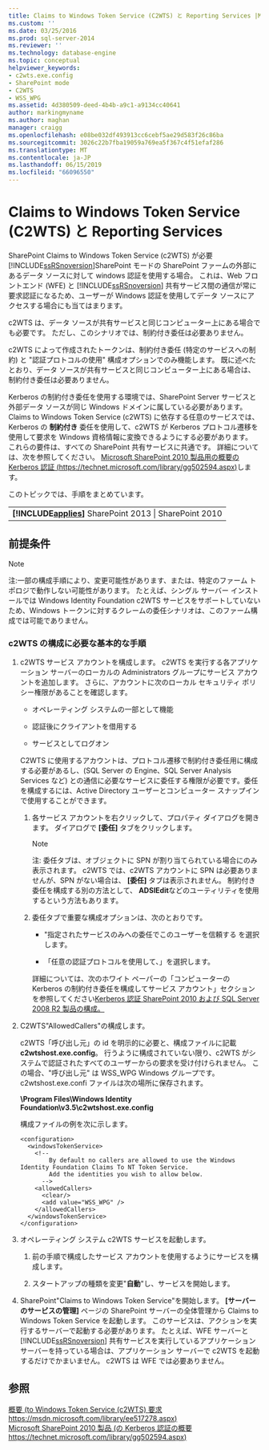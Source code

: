 ```yaml
---
title: Claims to Windows Token Service (C2WTS) と Reporting Services |Microsoft Docs
ms.custom: ''
ms.date: 03/25/2016
ms.prod: sql-server-2014
ms.reviewer: ''
ms.technology: database-engine
ms.topic: conceptual
helpviewer_keywords:
- c2wts.exe.config
- SharePoint mode
- C2WTS
- WSS_WPG
ms.assetid: 4d380509-deed-4b4b-a9c1-a9134cc40641
author: markingmyname
ms.author: maghan
manager: craigg
ms.openlocfilehash: e08be032df493913cc6cebf5ae29d583f26c86ba
ms.sourcegitcommit: 3026c22b7fba19059a769ea5f367c4f51efaf286
ms.translationtype: MT
ms.contentlocale: ja-JP
ms.lasthandoff: 06/15/2019
ms.locfileid: "66096550"
---
```

# <a name="claims-to-windows-token-service-c2wts-and-reporting-services"></a>Claims to Windows Token Service (C2WTS) と Reporting Services
  SharePoint Claims to Windows Token Service (c2WTS) が必要[!INCLUDE[ssRSnoversion](../../includes/ssrsnoversion-md.md)]SharePoint モードの SharePoint ファームの外部にあるデータ ソースに対して windows 認証を使用する場合。 これは、Web フロントエンド (WFE) と [!INCLUDE[ssRSnoversion](../../includes/ssrsnoversion-md.md)] 共有サービス間の通信が常に要求認証になるため、ユーザーが Windows 認証を使用してデータ ソースにアクセスする場合にも当てはまります。  
  
 c2WTS は、データ ソースが共有サービスと同じコンピューター上にある場合でも必要です。 ただし、このシナリオでは、制約付き委任は必要ありません。  
  
 c2WTS によって作成されたトークンは、制約付き委任 (特定のサービスへの制約) と "認証プロトコルの使用" 構成オプションでのみ機能します。 既に述べたとおり、データ ソースが共有サービスと同じコンピューター上にある場合は、制約付き委任は必要ありません。  
  
 Kerberos の制約付き委任を使用する環境では、SharePoint Server サービスと外部データ ソースが同じ Windows ドメインに属している必要があります。 Claims to Windows Token Service (c2WTS) に依存する任意のサービスでは、Kerberos の **制約付き** 委任を使用して、c2WTS が Kerberos プロトコル遷移を使用して要求を Windows 資格情報に変換できるようにする必要があります。 これらの要件は、すべての SharePoint 共有サービスに共通です。 詳細については、次を参照してください。 [Microsoft SharePoint 2010 製品用の概要の Kerberos 認証 (https://technet.microsoft.com/library/gg502594.aspx)](https://technet.microsoft.com/library/gg502594.aspx)します。  
  
 このトピックでは、手順をまとめています。  
  
||  
|-|  
|**[!INCLUDE[applies](../../includes/applies-md.md)]**  SharePoint 2013 &#124; SharePoint 2010|  
  
## <a name="prerequisites"></a>前提条件  
  
> [!NOTE]  
>  注:一部の構成手順により、変更可能性があります、または、特定のファーム トポロジで動作しない可能性があります。 たとえば、シングル サーバー インストールでは Windows Identity Foundation c2WTS サービスをサポートしていないため、Windows トークンに対するクレームの委任シナリオは、このファーム構成では可能でありません。  
  
### <a name="basic-steps-needed-to-configure-c2wts"></a>c2WTS の構成に必要な基本的な手順  
  
1.  c2WTS サービス アカウントを構成します。 c2WTS を実行する各アプリケーション サーバーのローカルの Administrators グループにサービス アカウントを追加します。 さらに、アカウントに次のローカル セキュリティ ポリシー権限があることを確認します。  
  
    -   オペレーティング システムの一部として機能  
  
    -   認証後にクライアントを借用する  
  
    -   サービスとしてログオン  
  
     C2WTS に使用するアカウントは、プロトコル遷移で制約付き委任用に構成する必要があるし、(SQL Server の Engine、SQL Server Analysis Services など) との通信に必要なサービスに委任する権限が必要です。委任を構成するには、Active Directory ユーザーとコンピューター スナップインで使用することができます。  
  
    1.  各サービス アカウントを右クリックして、プロパティ ダイアログを開きます。 ダイアログで **[委任]** タブをクリックします。  
  
        > [!NOTE]  
        >  注: 委任タブは、オブジェクトに SPN が割り当てられている場合にのみ表示されます。 c2WTS では、c2WTS アカウントに SPN は必要ありませんが、SPN がない場合は、 **[委任]** タブは表示されません。 制約付き委任を構成する別の方法として、 **ADSIEdit**などのユーティリティを使用するという方法もあります。  
  
    2.  委任タブで重要な構成オプションは、次のとおりです。  
  
        -   "指定されたサービスのみへの委任でこのユーザーを信頼する を選択します。  
  
        -   「任意の認証プロトコルを使用して、」を選択します。  
  
         詳細については、次のホワイト ペーパーの「コンピューターの Kerberos の制約付き委任を構成してサービス アカウント」セクションを参照してください[Kerberos 認証 SharePoint 2010 および SQL Server 2008 R2 製品の構成。](http://blogs.technet.com/b/tothesharepoint/archive/2010/07/22/whitepaper-configuring-kerberos-authentication-for-sharepoint-2010-and-sql-server-2008-r2-products.aspx)  
  
2.  C2WTS"AllowedCallers"の構成します。  
  
     c2WTS「呼び出し元」の id を明示的に必要と、構成ファイルに記載**c2wtshost.exe.config**。 行うように構成されていない限り、c2WTS がシステムで認証されたすべてのユーザーからの要求を受け付けられません。 この場合、"呼び出し元" は WSS_WPG Windows グループです。 c2wtshost.exe.confi ファイルは次の場所に保存されます。  
  
     **\Program Files\Windows Identity Foundation\v3.5\c2wtshost.exe.config**  
  
     構成ファイルの例を次に示します。  
  
    ```  
    <configuration>  
      <windowsTokenService>  
        <!--  
            By default no callers are allowed to use the Windows Identity Foundation Claims To NT Token Service.  
            Add the identities you wish to allow below.  
          -->  
        <allowedCallers>  
          <clear/>  
          <add value="WSS_WPG" />  
        </allowedCallers>  
      </windowsTokenService>  
    </configuration>  
    ```  
  
3.  オペレーティング システム c2WTS サービスを起動します。  
  
    1.  前の手順で構成したサービス アカウントを使用するようにサービスを構成します。  
  
    2.  スタートアップの種類を変更"**自動**"し、サービスを開始します。  
  
4.  SharePoint"Claims to Windows Token Service"を開始します。 **[サーバーのサービスの管理]** ページの SharePoint サーバーの全体管理から Claims to Windows Token Service を起動します。 このサービスは、アクションを実行するサーバーで起動する必要があります。 たとえば、WFE サーバーと [!INCLUDE[ssRSnoversion](../../includes/ssrsnoversion-md.md)] 共有サービスを実行しているアプリケーション サーバーを持っている場合は、アプリケーション サーバーで c2WTS を起動するだけでかまいません。 c2WTS は WFE では必要ありません。  
  
## <a name="see-also"></a>参照  
 [概要 (to Windows Token Service (c2WTS) 要求 https://msdn.microsoft.com/library/ee517278.aspx)](https://msdn.microsoft.com/library/ee517278.aspx)   
 [Microsoft SharePoint 2010 製品 (の Kerberos 認証の概要 https://technet.microsoft.com/library/gg502594.aspx)](https://technet.microsoft.com/library/gg502594.aspx)  
  
  
